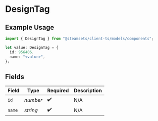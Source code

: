 # DesignTag

## Example Usage

```typescript
import { DesignTag } from "@steamsets/client-ts/models/components";

let value: DesignTag = {
  id: 956406,
  name: "<value>",
};
```

## Fields

| Field              | Type               | Required           | Description        |
| ------------------ | ------------------ | ------------------ | ------------------ |
| `id`               | *number*           | :heavy_check_mark: | N/A                |
| `name`             | *string*           | :heavy_check_mark: | N/A                |
